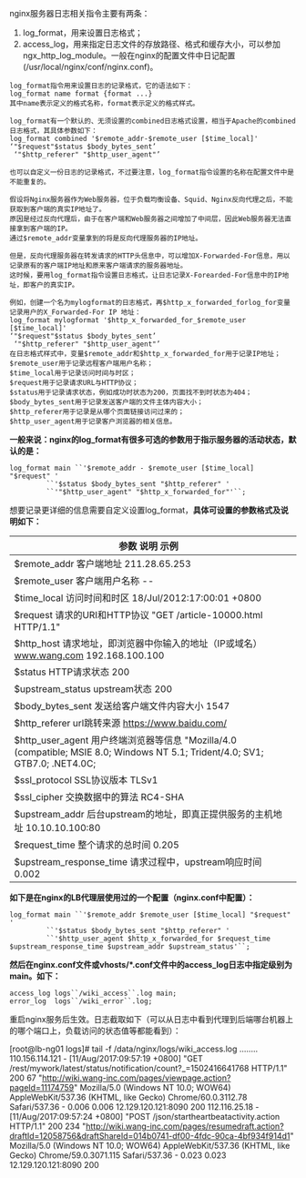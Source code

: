 nginx服务器日志相关指令主要有两条：

1. log_format，用来设置日志格式；
2. access_log，用来指定日志文件的存放路径、格式和缓存大小，可以参加ngx_http_log_module。一般在nginx的配置文件中日记配置(/usr/local/nginx/conf/nginx.conf)。

```nginx
log_format指令用来设置日志的记录格式，它的语法如下：
log_format name format {format ...}
其中name表示定义的格式名称，format表示定义的格式样式。
 
log_format有一个默认的、无须设置的combined日志格式设置，相当于Apache的combined日志格式，其具体参数如下：
log_format combined '$remote_addr-$remote_user [$time_local]'
‘"$request"$status $body_bytes_sent’
 ‘"$http_referer" "$http_user_agent"’
 
也可以自定义一份日志的记录格式，不过要注意，log_format指令设置的名称在配置文件中是不能重复的。
 
假设将Nginx服务器作为Web服务器，位于负载均衡设备、Squid、Nginx反向代理之后，不能获取到客户端的真实IP地址了。
原因是经过反向代理后，由于在客户端和Web服务器之间增加了中间层，因此Web服务器无法直接拿到客户端的IP。
通过$remote_addr变量拿到的将是反向代理服务器的IP地址。
 
但是，反向代理服务器在转发请求的HTTP头信息中，可以增加X-Forwarded-For信息，用以记录原有的客户端IP地址和原来客户端请求的服务器地址。
这时候，要用log_format指令设置日志格式，让日志记录X-Forearded-For信息中的IP地址，即客户的真实IP。
 
例如，创建一个名为mylogformat的日志格式，再$http_x_forwarded_forlog_for变量记录用户的X_Forwarded-For IP 地址：
log_format mylogformat '$http_x_forwarded_for_$remote_user [$time_local]'
‘"$request"$status $body_bytes_sent’
 ‘"$http_referer" "$http_user_agent"’
在日志格式样式中，变量$remote_addr和$http_x_forwarded_for用于记录IP地址；
$remote_user用于记录远程客户端用户名称；
$time_local用于记录访问时间与时区；
$request用于记录请求URL与HTTP协议；
$status用于记录请求状态，例如成功时状态为200，页面找不到时状态为404；
$body_bytes_sent用于记录发送客户端的文件主体内容大小；
$http_referer用于记录是从哪个页面链接访问过来的；
$http_user_agent用于记录客户浏览器的相关信息。
```

**一般来说：nginx的log_format有很多可选的参数用于指示服务器的活动状态，默认的是：**

```nginx
log_format main ``'$remote_addr - $remote_user [$time_local] "$request" '
         ``'$status $body_bytes_sent "$http_referer" '
         ``'"$http_user_agent" "$http_x_forwarded_for"'``;
```

想要记录更详细的信息需要自定义设置log_format，**具体可设置的参数格式及说明如下：**

| 参数             说明                      示例              |      |
| ------------------------------------------------------------ | :--: |
| $remote_addr        客户端地址                    211.28.65.253 |      |
| $remote_user        客户端用户名称                  --       |      |
| $time_local         访问时间和时区                  18/Jul/2012:17:00:01 +0800 |      |
| $request          请求的URI和HTTP协议              "GET /article-10000.html HTTP/1.1" |      |
| $http_host         请求地址，即浏览器中你输入的地址（IP或域名）   www.wang.com 192.168.100.100 |      |
| $status           HTTP请求状态                   200         |      |
| $upstream_status      upstream状态                   200     |      |
| $body_bytes_sent      发送给客户端文件内容大小              1547 |      |
| $http_referer        url跳转来源                   https://www.baidu.com/ |      |
| $http_user_agent      用户终端浏览器等信息               "Mozilla/4.0 (compatible; MSIE 8.0; Windows NT 5.1; Trident/4.0; SV1;  GTB7.0; .NET4.0C; |      |
| $ssl_protocol        SSL协议版本                   TLSv1     |      |
| $ssl_cipher         交换数据中的算法                 RC4-SHA |      |
| $upstream_addr       后台upstream的地址，即真正提供服务的主机地址   10.10.10.100:80 |      |
| $request_time        整个请求的总时间                 0.205  |      |
| $upstream_response_time   请求过程中，upstream响应时间            0.002 |      |

**如下是在nginx的LB代理层使用过的一个配置（nginx.conf中配置）：**

```
log_format main ``'$remote_addr $remote_user [$time_local] "$request" '
         ``'$status $body_bytes_sent "$http_referer" '
         ``'$http_user_agent $http_x_forwarded_for $request_time $upstream_response_time $upstream_addr $upstream_status'``;
```

**然后在nginx.conf文件或vhosts/\*.conf文件中的access_log日志中指定级别为main。如下：**

```
access_log logs``/wiki_access``.log main;
error_log  logs``/wiki_error``.log;
```

重启nginx服务后生效。日志截取如下（可以从日志中看到代理到后端哪台机器上的哪个端口上，负载访问的状态值等都能看到）：

[root@lb-ng01 logs]# tail -f /data/nginx/logs/wiki_access.log
........
110.156.114.121 - [11/Aug/2017:09:57:19 +0800] "GET /rest/mywork/latest/status/notification/count?_=1502416641768 HTTP/1.1" 200 67 "http://wiki.wang-inc.com/pages/viewpage.action?pageId=11174759" Mozilla/5.0 (Windows NT 10.0; WOW64) AppleWebKit/537.36 (KHTML, like Gecko) Chrome/60.0.3112.78 Safari/537.36 - 0.006 0.006 12.129.120.121:8090 200
112.116.25.18 - [11/Aug/2017:09:57:24 +0800] "POST /json/startheartbeatactivity.action HTTP/1.1" 200 234 "http://wiki.wang-inc.com/pages/resumedraft.action?draftId=12058756&draftShareId=014b0741-df00-4fdc-90ca-4bf934f914d1" Mozilla/5.0 (Windows NT 10.0; WOW64) AppleWebKit/537.36 (KHTML, like Gecko) Chrome/59.0.3071.115 Safari/537.36 - 0.023 0.023 12.129.120.121:8090 200